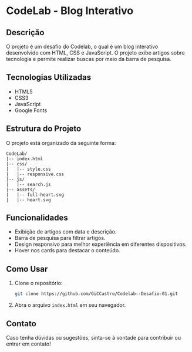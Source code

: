 # CodeLab - Blog Interativo

## Descrição

O projeto é um desafio do Codelab, o qual é um blog interativo desenvolvido com HTML, CSS e JavaScript. O projeto exibe artigos sobre tecnologia e permite realizar buscas por meio da barra de pesquisa.

## Tecnologias Utilizadas

- HTML5
- CSS3
- JavaScript
- Google Fonts

## Estrutura do Projeto

O projeto está organizado da seguinte forma:

```
CodeLab/
|-- index.html
|-- css/
|   |-- style.css
|   |-- responsive.css
|-- js/
|   |-- search.js
|-- assets/
|   |-- full-heart.svg
|   |-- heart.svg
```

## Funcionalidades

- Exibição de artigos com data e descrição.
- Barra de pesquisa para filtrar artigos.
- Design responsivo para melhor experiência em diferentes dispositivos.
- Hover nos cards para destacar o conteúdo.

## Como Usar

1. Clone o repositório:
   ```sh
   git clone https://github.com/GiCCastro/Codelab--Desafio-01.git
   ```
2. Abra o arquivo `index.html` em seu navegador.

## Contato

Caso tenha dúvidas ou sugestões, sinta-se à vontade para contribuir ou entrar em contato!

